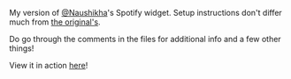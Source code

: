 My version of [@Naushikha](https://github.com/Naushikha)'s Spotify widget. Setup instructions don't differ much from [the original's](https://github.com/Naushikha/Spotify-Widget).

Do go through the comments in the files for additional info and a few other things!

View it in action [here](https://ikudanet.github.io/nowplaying)!
